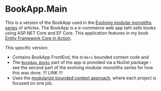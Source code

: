 # BookApp.Main

This is a version of the BookApp used in the [Evolving modular monoliths series](https://www.thereformedprogrammer.net/evolving-modular-monoliths-1-an-architecture-for-net/) of articles. The BookApp is a e-commerce web app taht sells books using ASP.NET Core and EF Core. This application features in my book [Entity Framework Core in Action](https://bit.ly/EfCoreBook2).

This specific version:

- Contains BookApp FrontEnd, the `Orders` bounded context code and
- The [`BookApp.Books`](https://github.com/JonPSmith/BookApp.Books) part of the app is provided via a NuGet package - see the second part of the evolving modular monoliths series for how this was done.  !!! LINK !!! 
- Uses the [modularize bounded context approach](https://www.thereformedprogrammer.net/evolving-modular-monoliths-1-an-architecture-for-net/#3-modularize-inside-a-bounded-context), where each project is focused on one job.